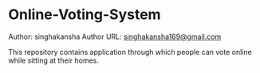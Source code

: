 # Online-Voting-System

Author: singhakansha
Author URL: singhakansha169@gmail.com

This repository contains application through which people can vote online while sitting at their homes.
